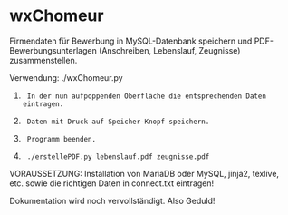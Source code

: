 # wxChomeur
Firmendaten für Bewerbung in MySQL-Datenbank speichern und PDF-Bewerbungsunterlagen (Anschreiben, Lebenslauf, Zeugnisse) zusammenstellen.

Verwendung: ./wxChomeur.py

1.	    In der nun aufpoppenden Oberfläche die entsprechenden Daten eintragen.
2.	    Daten mit Druck auf Speicher-Knopf speichern.
3.	    Programm beenden.
4.	    ./erstellePDF.py lebenslauf.pdf zeugnisse.pdf

VORAUSSETZUNG: Installation von MariaDB oder MySQL, jinja2, texlive, etc. sowie die richtigen Daten in connect.txt eintragen!

Dokumentation wird noch vervollständigt. Also Geduld!